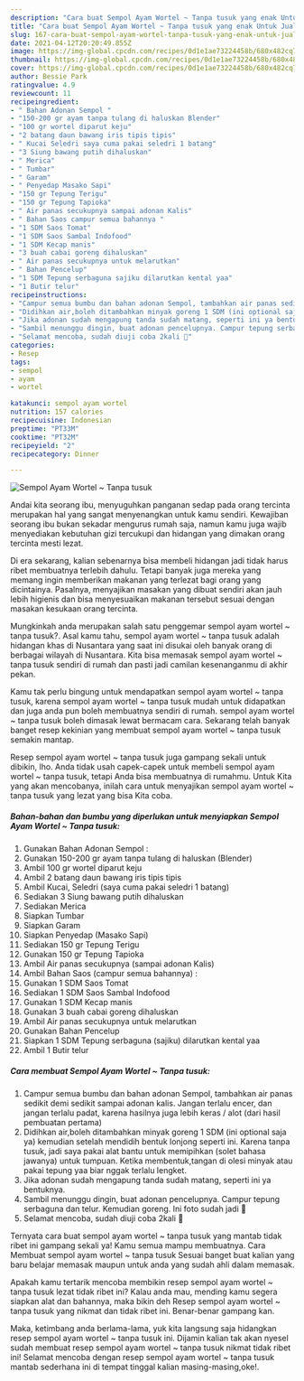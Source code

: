 ```yaml
---
description: "Cara buat Sempol Ayam Wortel ~ Tanpa tusuk yang enak Untuk Jualan"
title: "Cara buat Sempol Ayam Wortel ~ Tanpa tusuk yang enak Untuk Jualan"
slug: 167-cara-buat-sempol-ayam-wortel-tanpa-tusuk-yang-enak-untuk-jualan
date: 2021-04-12T20:20:49.855Z
image: https://img-global.cpcdn.com/recipes/0d1e1ae73224458b/680x482cq70/sempol-ayam-wortel-tanpa-tusuk-foto-resep-utama.jpg
thumbnail: https://img-global.cpcdn.com/recipes/0d1e1ae73224458b/680x482cq70/sempol-ayam-wortel-tanpa-tusuk-foto-resep-utama.jpg
cover: https://img-global.cpcdn.com/recipes/0d1e1ae73224458b/680x482cq70/sempol-ayam-wortel-tanpa-tusuk-foto-resep-utama.jpg
author: Bessie Park
ratingvalue: 4.9
reviewcount: 11
recipeingredient:
- " Bahan Adonan Sempol "
- "150-200 gr ayam tanpa tulang di haluskan Blender"
- "100 gr wortel diparut keju"
- "2 batang daun bawang iris tipis tipis"
- " Kucai Seledri saya cuma pakai seledri 1 batang"
- "3 Siung bawang putih dihaluskan"
- " Merica"
- " Tumbar"
- " Garam"
- " Penyedap Masako Sapi"
- "150 gr Tepung Terigu"
- "150 gr Tepung Tapioka"
- " Air panas secukupnya sampai adonan Kalis"
- " Bahan Saos campur semua bahannya "
- "1 SDM Saos Tomat"
- "1 SDM Saos Sambal Indofood"
- "1 SDM Kecap manis"
- "3 buah cabai goreng dihaluskan"
- " Air panas secukupnya untuk melarutkan"
- " Bahan Pencelup"
- "1 SDM Tepung serbaguna sajiku dilarutkan kental yaa"
- "1 Butir telur"
recipeinstructions:
- "Campur semua bumbu dan bahan adonan Sempol, tambahkan air panas sedikit demi sedikit sampai adonan kalis. Jangan terlalu encer, dan jangan terlalu padat, karena hasilnya juga lebih keras / alot (dari hasil pembuatan pertama)"
- "Didihkan air,boleh ditambahkan minyak goreng 1 SDM (ini optional saja ya) kemudian setelah mendidih bentuk lonjong seperti ini. Karena tanpa tusuk, jadi saya pakai alat bantu untuk memipihkan (solet bahasa jawanya) untuk tumpuan. Ketika membentuk,tangan di olesi minyak atau pakai tepung yaa biar nggak terlalu lengket."
- "Jika adonan sudah mengapung tanda sudah matang, seperti ini ya bentuknya."
- "Sambil menunggu dingin, buat adonan pencelupnya. Campur tepung serbaguna dan telur. Kemudian goreng. Ini foto sudah jadi 🥰"
- "Selamat mencoba, sudah diuji coba 2kali 🍢"
categories:
- Resep
tags:
- sempol
- ayam
- wortel

katakunci: sempol ayam wortel 
nutrition: 157 calories
recipecuisine: Indonesian
preptime: "PT33M"
cooktime: "PT32M"
recipeyield: "2"
recipecategory: Dinner

---
```



![Sempol Ayam Wortel ~ Tanpa tusuk](https://img-global.cpcdn.com/recipes/0d1e1ae73224458b/680x482cq70/sempol-ayam-wortel-tanpa-tusuk-foto-resep-utama.jpg)

Andai kita seorang ibu, menyuguhkan panganan sedap pada orang tercinta merupakan hal yang sangat menyenangkan untuk kamu sendiri. Kewajiban seorang ibu bukan sekadar mengurus rumah saja, namun kamu juga wajib menyediakan kebutuhan gizi tercukupi dan hidangan yang dimakan orang tercinta mesti lezat.

Di era  sekarang, kalian sebenarnya bisa membeli hidangan jadi tidak harus ribet membuatnya terlebih dahulu. Tetapi banyak juga mereka yang memang ingin memberikan makanan yang terlezat bagi orang yang dicintainya. Pasalnya, menyajikan masakan yang dibuat sendiri akan jauh lebih higienis dan bisa menyesuaikan makanan tersebut sesuai dengan masakan kesukaan orang tercinta. 



Mungkinkah anda merupakan salah satu penggemar sempol ayam wortel ~ tanpa tusuk?. Asal kamu tahu, sempol ayam wortel ~ tanpa tusuk adalah hidangan khas di Nusantara yang saat ini disukai oleh banyak orang di berbagai wilayah di Nusantara. Kita bisa memasak sempol ayam wortel ~ tanpa tusuk sendiri di rumah dan pasti jadi camilan kesenanganmu di akhir pekan.

Kamu tak perlu bingung untuk mendapatkan sempol ayam wortel ~ tanpa tusuk, karena sempol ayam wortel ~ tanpa tusuk mudah untuk didapatkan dan juga anda pun boleh membuatnya sendiri di rumah. sempol ayam wortel ~ tanpa tusuk boleh dimasak lewat bermacam cara. Sekarang telah banyak banget resep kekinian yang membuat sempol ayam wortel ~ tanpa tusuk semakin mantap.

Resep sempol ayam wortel ~ tanpa tusuk juga gampang sekali untuk dibikin, lho. Anda tidak usah capek-capek untuk membeli sempol ayam wortel ~ tanpa tusuk, tetapi Anda bisa membuatnya di rumahmu. Untuk Kita yang akan mencobanya, inilah cara untuk menyajikan sempol ayam wortel ~ tanpa tusuk yang lezat yang bisa Kita coba.

<!--inarticleads1-->

##### Bahan-bahan dan bumbu yang diperlukan untuk menyiapkan Sempol Ayam Wortel ~ Tanpa tusuk:

1. Gunakan  Bahan Adonan Sempol :
1. Gunakan 150-200 gr ayam tanpa tulang di haluskan (Blender)
1. Ambil 100 gr wortel diparut keju
1. Ambil 2 batang daun bawang iris tipis tipis
1. Ambil  Kucai, Seledri (saya cuma pakai seledri 1 batang)
1. Sediakan 3 Siung bawang putih dihaluskan
1. Sediakan  Merica
1. Siapkan  Tumbar
1. Siapkan  Garam
1. Siapkan  Penyedap (Masako Sapi)
1. Sediakan 150 gr Tepung Terigu
1. Gunakan 150 gr Tepung Tapioka
1. Ambil  Air panas secukupnya (sampai adonan Kalis)
1. Ambil  Bahan Saos (campur semua bahannya) :
1. Gunakan 1 SDM Saos Tomat
1. Sediakan 1 SDM Saos Sambal Indofood
1. Gunakan 1 SDM Kecap manis
1. Gunakan 3 buah cabai goreng dihaluskan
1. Ambil  Air panas secukupnya untuk melarutkan
1. Gunakan  Bahan Pencelup
1. Siapkan 1 SDM Tepung serbaguna (sajiku) dilarutkan kental yaa
1. Ambil 1 Butir telur




<!--inarticleads2-->

##### Cara membuat Sempol Ayam Wortel ~ Tanpa tusuk:

1. Campur semua bumbu dan bahan adonan Sempol, tambahkan air panas sedikit demi sedikit sampai adonan kalis. Jangan terlalu encer, dan jangan terlalu padat, karena hasilnya juga lebih keras / alot (dari hasil pembuatan pertama)
1. Didihkan air,boleh ditambahkan minyak goreng 1 SDM (ini optional saja ya) kemudian setelah mendidih bentuk lonjong seperti ini. Karena tanpa tusuk, jadi saya pakai alat bantu untuk memipihkan (solet bahasa jawanya) untuk tumpuan. Ketika membentuk,tangan di olesi minyak atau pakai tepung yaa biar nggak terlalu lengket.
1. Jika adonan sudah mengapung tanda sudah matang, seperti ini ya bentuknya.
1. Sambil menunggu dingin, buat adonan pencelupnya. Campur tepung serbaguna dan telur. Kemudian goreng. Ini foto sudah jadi 🥰
1. Selamat mencoba, sudah diuji coba 2kali 🍢




Ternyata cara buat sempol ayam wortel ~ tanpa tusuk yang mantab tidak ribet ini gampang sekali ya! Kamu semua mampu membuatnya. Cara Membuat sempol ayam wortel ~ tanpa tusuk Sesuai banget buat kalian yang baru belajar memasak maupun untuk anda yang sudah ahli dalam memasak.

Apakah kamu tertarik mencoba membikin resep sempol ayam wortel ~ tanpa tusuk lezat tidak ribet ini? Kalau anda mau, mending kamu segera siapkan alat dan bahannya, maka bikin deh Resep sempol ayam wortel ~ tanpa tusuk yang nikmat dan tidak ribet ini. Benar-benar gampang kan. 

Maka, ketimbang anda berlama-lama, yuk kita langsung saja hidangkan resep sempol ayam wortel ~ tanpa tusuk ini. Dijamin kalian tak akan nyesel sudah membuat resep sempol ayam wortel ~ tanpa tusuk nikmat tidak ribet ini! Selamat mencoba dengan resep sempol ayam wortel ~ tanpa tusuk mantab sederhana ini di tempat tinggal kalian masing-masing,oke!.

